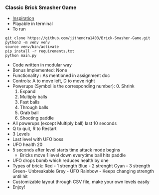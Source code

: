 ### Classic Brick Smasher Game
- [Inspiration](https://dx-ball.ru/)
- Playable in terminal 
- To run 
```shell
git clone https://github.com/jithendra1403/Brick-Smasher-Game.git
python3 -m venv venv
source venv/bin/activate
pip install -r requirements.txt
python main.py
```
- Code written in modular way
- Bonus Implemented: None
- Functionality : As mentioned in assignment doc
- Controls: A to move left, D to move right
- Powerups (Symbol is the corresponding number): 
    0. Shrink
    1. Expand
    2. Multiply balls
    3. Fast balls
    4. Through balls
    5. Grab ball
	6. Shooting paddle
- All powerups (except Multiply ball) last 10 seconds
- Q to quit, R to Restart
- 3 Levels
- Last level with UFO boss
- UFO health 20 
- 5 seconds after level starts time attack mode begins
	- Bricks move 1 level down everytime ball hits paddle
- UFO drops bomb which reduces health by one
- Types of brick:
	Red - 1 strength
	Blue - 2 strenght
	Cyan - 3 strength
	Green- Unbreakable 
	Grey - UFO 
	Rainbow - Keeps changing strength until hit
- Customizable layout through CSV file, make your own levels easily
- Enjoy!
